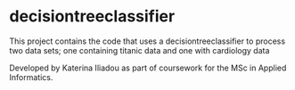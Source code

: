# decisiontreeclassifier 


This project contains the code that uses a decisiontreeclassifier to process two data sets; one containing titanic data and one with cardiology data 


Developed by Katerina Iliadou as part of coursework for the MSc in Applied Informatics.

